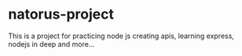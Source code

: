 # natorus-project
This is a project for practicing node js creating apis, learning express, nodejs in deep and more...

